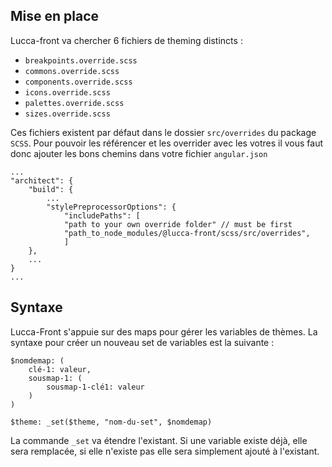 ## Mise en place

Lucca-front va chercher 6 fichiers de theming distincts :

- `breakpoints.override.scss`
- `commons.override.scss`
- `components.override.scss`
- `icons.override.scss`
- `palettes.override.scss`
- `sizes.override.scss`

Ces fichiers existent par défaut dans le dossier `src/overrides` du package `SCSS`. Pour pouvoir les référencer et les overrider avec les votres il vous faut donc ajouter les bons chemins dans votre fichier `angular.json`

```is-code
...
"architect": {
	"build": {
		...
		"stylePreprocessorOptions": {
			"includePaths": [
			"path to your own override folder" // must be first
			"path_to_node_modules/@lucca-front/scss/src/overrides",
			]
	},
	...
}
...
```

## Syntaxe

Lucca-Front s'appuie sur des maps pour gérer les variables de thèmes. La syntaxe pour créer un nouveau set de variables est la suivante :

```is-code
$nomdemap: (
    clé-1: valeur,
    sousmap-1: (
        sousmap-1-clé1: valeur
    )
)

$theme: _set($theme, "nom-du-set", $nomdemap)
```

La commande `_set` va étendre l'existant. Si une variable existe déjà, elle sera remplacée, si elle n'existe pas elle sera simplement ajouté à l'existant.